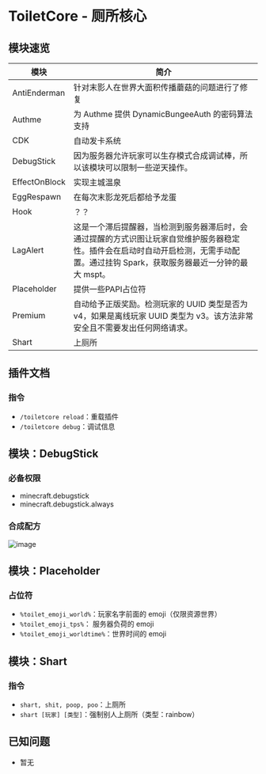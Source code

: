 # ToiletCore - 厕所核心

## 模块速览

| 模块            | 简介                                                                                               |
|---------------|--------------------------------------------------------------------------------------------------|
| AntiEnderman  | 针对末影人在世界大面积传播蘑菇的问题进行了修复                                                                          |
| Authme        | 为 Authme 提供 DynamicBungeeAuth 的密码算法支持                                                            |
| CDK           | 自动发卡系统                                                                                           |
| DebugStick    | 因为服务器允许玩家可以生存模式合成调试棒，所以该模块可以限制一些逆天操作。                                                            |
| EffectOnBlock | 实现主城温泉                                                                                           |
| EggRespawn    | 在每次末影龙死后都给予龙蛋                                                                                    |
| Hook          | ？？                                                                                               |
| LagAlert      | 这是一个滞后提醒器，当检测到服务器滞后时，会通过提醒的方式识图让玩家自觉维护服务器稳定性。插件会在启动时自动开启检测，无需手动配置。通过挂钩 Spark，获取服务器最近一分钟的最大 mspt。 |
| Placeholder   | 提供一些PAPI占位符                                                                                      |
| Premium       | 自动给予正版奖励。检测玩家的 UUID 类型是否为 v4，如果是离线玩家 UUID 类型为 v3。该方法非常安全且不需要发出任何网络请求。                            |
| Shart         | 上厕所                                                                                              |

## 插件文档

### 指令

- `/toiletcore reload`：重载插件
- `/toiletcore debug`：调试信息

## 模块：DebugStick

### 必备权限

- minecraft.debugstick
- minecraft.debugstick.always

### 合成配方

![image](https://user-images.githubusercontent.com/77124888/175134422-a4c1c9c8-3ab6-4693-9fec-0f3cfa30e17e.png)

## 模块：Placeholder

### 占位符

- `%toilet_emoji_world%`：玩家名字前面的 emoji（仅限资源世界）
- `%toilet_emoji_tps%`： 服务器负荷的 emoji
- `%toilet_emoji_worldtime%`：世界时间的 emoji

## 模块：Shart

### 指令

- `shart, shit, poop, poo`：上厕所
- `shart [玩家] [类型]`：强制别人上厕所（类型：rainbow）

## 已知问题

- 暂无